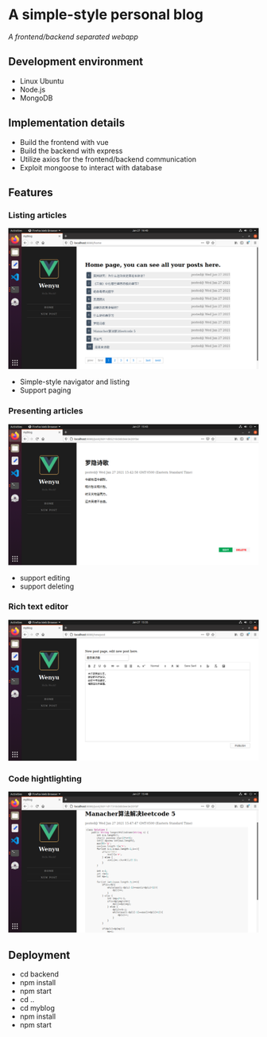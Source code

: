 # A simple-style personal blog
*A frontend/backend separated webapp*
## Development environment
+ Linux Ubuntu
+ Node.js
+ MongoDB
## Implementation details
+ Build the frontend with vue
+ Build the backend with express
+ Utilize axios for the frontend/backend communication
+ Exploit mongoose to interact with database
## Features
### Listing articles
![](/snapshots/listing.png)
+ Simple-style navigator and listing
+ Support paging
### Presenting articles
![](/snapshots/presentation.png)
+ support editing
+ support deleting
### Rich text editor
![](/snapshots/editing.png)
### Code hightlighting
![](/snapshots/highlight.png)
## Deployment
+ cd backend
+ npm install
+ npm start
+ cd ..
+ cd myblog
+ npm install
+ npm start
